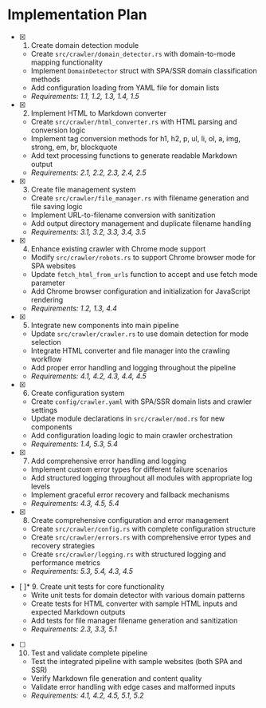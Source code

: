 # Implementation Plan

- [x] 1. Create domain detection module
  - Create `src/crawler/domain_detector.rs` with domain-to-mode mapping functionality
  - Implement `DomainDetector` struct with SPA/SSR domain classification methods
  - Add configuration loading from YAML file for domain lists
  - _Requirements: 1.1, 1.2, 1.3, 1.4, 1.5_

- [x] 2. Implement HTML to Markdown converter
  - Create `src/crawler/html_converter.rs` with HTML parsing and conversion logic
  - Implement tag conversion methods for h1, h2, p, ul, li, ol, a, img, strong, em, br, blockquote
  - Add text processing functions to generate readable Markdown output
  - _Requirements: 2.1, 2.2, 2.3, 2.4, 2.5_

- [x] 3. Create file management system
  - Create `src/crawler/file_manager.rs` with filename generation and file saving logic
  - Implement URL-to-filename conversion with sanitization
  - Add output directory management and duplicate filename handling
  - _Requirements: 3.1, 3.2, 3.3, 3.4, 3.5_

- [x] 4. Enhance existing crawler with Chrome mode support
  - Modify `src/crawler/robots.rs` to support Chrome browser mode for SPA websites
  - Update `fetch_html_from_urls` function to accept and use fetch mode parameter
  - Add Chrome browser configuration and initialization for JavaScript rendering
  - _Requirements: 1.2, 1.3, 4.4_

- [x] 5. Integrate new components into main pipeline
  - Update `src/crawler/crawler.rs` to use domain detection for mode selection
  - Integrate HTML converter and file manager into the crawling workflow
  - Add proper error handling and logging throughout the pipeline
  - _Requirements: 4.1, 4.2, 4.3, 4.4, 4.5_

- [x] 6. Create configuration system
  - Create `config/crawler.yaml` with SPA/SSR domain lists and crawler settings
  - Update module declarations in `src/crawler/mod.rs` for new components
  - Add configuration loading logic to main crawler orchestration
  - _Requirements: 1.4, 5.3, 5.4_

- [x] 7. Add comprehensive error handling and logging
  - Implement custom error types for different failure scenarios
  - Add structured logging throughout all modules with appropriate log levels
  - Implement graceful error recovery and fallback mechanisms
  - _Requirements: 4.3, 4.5, 5.4_

- [x] 8. Create comprehensive configuration and error management
  - Create `src/crawler/config.rs` with complete configuration structure
  - Create `src/crawler/errors.rs` with comprehensive error types and recovery strategies
  - Create `src/crawler/logging.rs` with structured logging and performance metrics
  - _Requirements: 5.3, 5.4, 4.3, 4.5_

- [ ]* 9. Create unit tests for core functionality
  - Write unit tests for domain detector with various domain patterns
  - Create tests for HTML converter with sample HTML inputs and expected Markdown outputs
  - Add tests for file manager filename generation and sanitization
  - _Requirements: 2.3, 3.3, 5.1_

- [ ] 10. Test and validate complete pipeline


  - Test the integrated pipeline with sample websites (both SPA and SSR)
  - Verify Markdown file generation and content quality
  - Validate error handling with edge cases and malformed inputs
  - _Requirements: 4.1, 4.2, 4.5, 5.1, 5.2_
